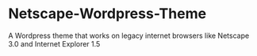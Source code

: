 # Netscape-Wordpress-Theme
A Wordpress theme that works on legacy internet browsers like Netscape 3.0 and Internet Explorer 1.5
